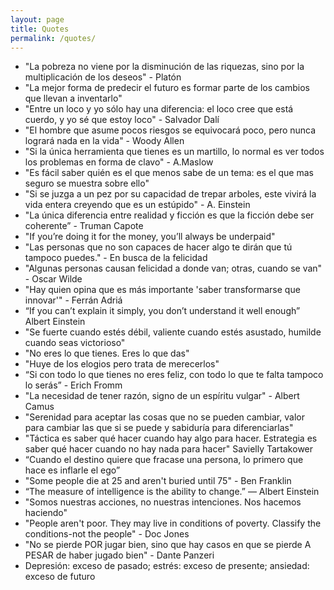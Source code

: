 ```yaml
---
layout: page
title: Quotes
permalink: /quotes/
---
```


- "La pobreza no viene por la disminución de las riquezas, sino por la multiplicación de los deseos" - Platón  
- "La mejor forma de predecir el futuro es formar parte de los cambios que llevan a inventarlo"  
- "Entre un loco y yo sólo hay una diferencia: el loco cree que está cuerdo, y yo sé que estoy loco" - Salvador Dalí  
- "El hombre que asume pocos riesgos se equivocará poco, pero nunca logrará nada en la vida" -  Woody Allen  
- "Si la única herramienta que tienes es un martillo, lo normal es ver todos los problemas en forma de clavo" - A.Maslow  
- "Es fácil saber quién es el que menos sabe de un tema: es el que mas seguro se muestra sobre ello"  
- "Si se juzga a un pez por su capacidad de trepar arboles, este vivirá la vida entera creyendo que es un estúpido" - A. Einstein  
- "La única diferencia entre realidad y ficción es que la ficción debe ser coherente” - Truman Capote  
- "If you’re doing it for the money, you’ll always be underpaid"  
- "Las personas que no son capaces de hacer algo te dirán que tú tampoco puedes." - En busca de la felicidad  
- "Algunas personas causan felicidad a donde van; otras, cuando se van" - Oscar Wilde  
- "Hay quien opina que es más importante 'saber transformarse que innovar'" - Ferrán Adriá  
- “If you can’t explain it simply, you don’t understand it well enough” Albert Einstein  
- "Se fuerte cuando estés débil, valiente cuando estés asustado, humilde cuando seas victorioso"  
- "No eres lo que tienes. Eres lo que das"  
- "Huye de los elogios pero trata de merecerlos"  
- “Si con todo lo que tienes no eres feliz, con todo lo que te falta tampoco lo serás”  - Erich Fromm  
- "La necesidad de tener razón, signo de un espíritu vulgar" - Albert Camus  
- "Serenidad para aceptar las cosas que no se pueden cambiar, valor para cambiar las que si se puede y sabiduría para diferenciarlas"  
- "Táctica es saber qué hacer cuando hay algo para hacer. Estrategia es saber qué hacer cuando no hay nada para hacer" Savielly Tartakower  
- “Cuando el destino quiere que fracase una persona, lo primero que hace es inflarle el ego”  
- "Some people die at 25 and aren't buried until 75" - Ben Franklin  
- “The measure of intelligence is the ability to change.”  ― Albert Einstein  
- "Somos nuestras acciones, no nuestras intenciones.  Nos hacemos haciendo"  
- "People aren't poor. They may live in conditions of poverty. Classify the conditions-not the people" - Doc Jones  
- "No se pierde POR jugar bien, sino que hay casos en que se pierde A PESAR de haber jugado bien" - Dante Panzeri  
- Depresión: exceso de pasado; estrés: exceso de presente; ansiedad: exceso de futuro  

